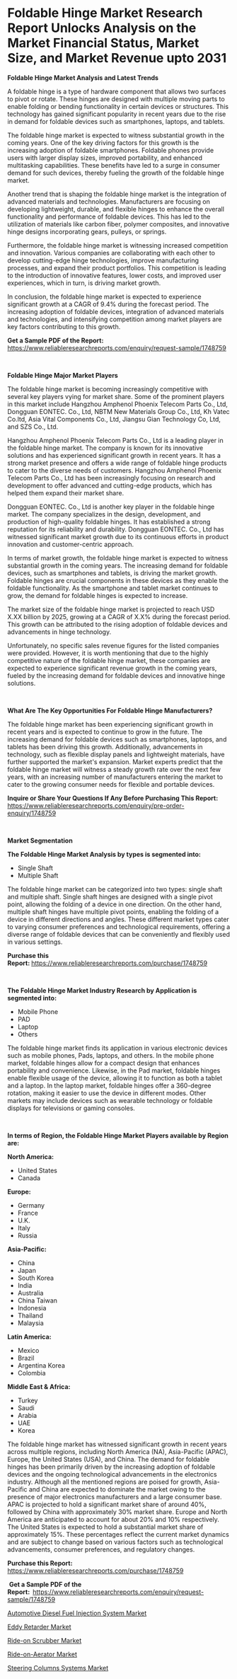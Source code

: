 <p><h1>Foldable Hinge Market Research Report Unlocks Analysis on the Market Financial Status, Market Size, and Market Revenue upto 2031</h1></p><p><strong>Foldable Hinge Market Analysis and Latest Trends</strong></p>
<p><p>A foldable hinge is a type of hardware component that allows two surfaces to pivot or rotate. These hinges are designed with multiple moving parts to enable folding or bending functionality in certain devices or structures. This technology has gained significant popularity in recent years due to the rise in demand for foldable devices such as smartphones, laptops, and tablets.</p><p>The foldable hinge market is expected to witness substantial growth in the coming years. One of the key driving factors for this growth is the increasing adoption of foldable smartphones. Foldable phones provide users with larger display sizes, improved portability, and enhanced multitasking capabilities. These benefits have led to a surge in consumer demand for such devices, thereby fueling the growth of the foldable hinge market.</p><p>Another trend that is shaping the foldable hinge market is the integration of advanced materials and technologies. Manufacturers are focusing on developing lightweight, durable, and flexible hinges to enhance the overall functionality and performance of foldable devices. This has led to the utilization of materials like carbon fiber, polymer composites, and innovative hinge designs incorporating gears, pulleys, or springs.</p><p>Furthermore, the foldable hinge market is witnessing increased competition and innovation. Various companies are collaborating with each other to develop cutting-edge hinge technologies, improve manufacturing processes, and expand their product portfolios. This competition is leading to the introduction of innovative features, lower costs, and improved user experiences, which in turn, is driving market growth.</p><p>In conclusion, the foldable hinge market is expected to experience significant growth at a CAGR of 9.4% during the forecast period. The increasing adoption of foldable devices, integration of advanced materials and technologies, and intensifying competition among market players are key factors contributing to this growth.</p></p>
<p><strong>Get a Sample PDF of the Report:&nbsp;</strong> <a href="https://www.reliableresearchreports.com/enquiry/request-sample/1748759">https://www.reliableresearchreports.com/enquiry/request-sample/1748759</a></p>
<p>&nbsp;</p>
<p><strong>Foldable Hinge Major Market Players</strong></p>
<p><p>The foldable hinge market is becoming increasingly competitive with several key players vying for market share. Some of the prominent players in this market include Hangzhou Amphenol Phoenix Telecom Parts Co., Ltd, Dongguan EONTEC. Co., Ltd, NBTM New Materials Group Co., Ltd, Kh Vatec Co.ltd, Asia Vital Components Co., Ltd, Jiangsu Gian Technology Co, Ltd, and SZS Co., Ltd.</p><p>Hangzhou Amphenol Phoenix Telecom Parts Co., Ltd is a leading player in the foldable hinge market. The company is known for its innovative solutions and has experienced significant growth in recent years. It has a strong market presence and offers a wide range of foldable hinge products to cater to the diverse needs of customers. Hangzhou Amphenol Phoenix Telecom Parts Co., Ltd has been increasingly focusing on research and development to offer advanced and cutting-edge products, which has helped them expand their market share.</p><p>Dongguan EONTEC. Co., Ltd is another key player in the foldable hinge market. The company specializes in the design, development, and production of high-quality foldable hinges. It has established a strong reputation for its reliability and durability. Dongguan EONTEC. Co., Ltd has witnessed significant market growth due to its continuous efforts in product innovation and customer-centric approach.</p><p>In terms of market growth, the foldable hinge market is expected to witness substantial growth in the coming years. The increasing demand for foldable devices, such as smartphones and tablets, is driving the market growth. Foldable hinges are crucial components in these devices as they enable the foldable functionality. As the smartphone and tablet market continues to grow, the demand for foldable hinges is expected to increase.</p><p>The market size of the foldable hinge market is projected to reach USD X.XX billion by 2025, growing at a CAGR of X.X% during the forecast period. This growth can be attributed to the rising adoption of foldable devices and advancements in hinge technology.</p><p>Unfortunately, no specific sales revenue figures for the listed companies were provided. However, it is worth mentioning that due to the highly competitive nature of the foldable hinge market, these companies are expected to experience significant revenue growth in the coming years, fueled by the increasing demand for foldable devices and innovative hinge solutions.</p></p>
<p>&nbsp;</p>
<p><strong>What Are The Key Opportunities For Foldable Hinge Manufacturers?</strong></p>
<p><p>The foldable hinge market has been experiencing significant growth in recent years and is expected to continue to grow in the future. The increasing demand for foldable devices such as smartphones, laptops, and tablets has been driving this growth. Additionally, advancements in technology, such as flexible display panels and lightweight materials, have further supported the market's expansion. Market experts predict that the foldable hinge market will witness a steady growth rate over the next few years, with an increasing number of manufacturers entering the market to cater to the growing consumer needs for flexible and portable devices.</p></p>
<p><strong>Inquire or Share Your Questions If Any Before Purchasing This Report:</strong> <a href="https://www.reliableresearchreports.com/enquiry/pre-order-enquiry/1748759">https://www.reliableresearchreports.com/enquiry/pre-order-enquiry/1748759</a></p>
<p>&nbsp;</p>
<p><strong>Market Segmentation</strong></p>
<p><strong>The Foldable Hinge Market Analysis by types is segmented into:</strong></p>
<p><ul><li>Single Shaft</li><li>Multiple Shaft</li></ul></p>
<p><p>The foldable hinge market can be categorized into two types: single shaft and multiple shaft. Single shaft hinges are designed with a single pivot point, allowing the folding of a device in one direction. On the other hand, multiple shaft hinges have multiple pivot points, enabling the folding of a device in different directions and angles. These different market types cater to varying consumer preferences and technological requirements, offering a diverse range of foldable devices that can be conveniently and flexibly used in various settings.</p></p>
<p><strong>Purchase this Report:&nbsp;</strong><a href="https://www.reliableresearchreports.com/purchase/1748759">https://www.reliableresearchreports.com/purchase/1748759</a></p>
<p>&nbsp;</p>
<p><strong>The Foldable Hinge Market Industry Research by Application is segmented into:</strong></p>
<p><ul><li>Mobile Phone</li><li>PAD</li><li>Laptop</li><li>Others</li></ul></p>
<p><p>The foldable hinge market finds its application in various electronic devices such as mobile phones, Pads, laptops, and others. In the mobile phone market, foldable hinges allow for a compact design that enhances portability and convenience. Likewise, in the Pad market, foldable hinges enable flexible usage of the device, allowing it to function as both a tablet and a laptop. In the laptop market, foldable hinges offer a 360-degree rotation, making it easier to use the device in different modes. Other markets may include devices such as wearable technology or foldable displays for televisions or gaming consoles.</p></p>
<p>&nbsp;</p>
<p><strong>In terms of Region, the Foldable Hinge Market Players available by Region are:</strong></p>
<p>
    <p> <strong> North America: </strong>
        <ul>
            <li>United States</li>
            <li>Canada</li>
        </ul>
        </p> 
    <p> <strong> Europe: </strong>
        <ul>
            <li>Germany</li>
            <li>France</li>
            <li>U.K.</li>
            <li>Italy</li>
            <li>Russia</li>
        </ul>
        </p> 
    <p> <strong> Asia-Pacific: </strong>
        <ul>
            <li>China</li>
            <li>Japan</li>
            <li>South Korea</li>
            <li>India</li>
            <li>Australia</li>
            <li>China Taiwan</li>
            <li>Indonesia</li>
            <li>Thailand</li>
            <li>Malaysia</li>
        </ul>
        </p> 
    <p> <strong> Latin America: </strong>
        <ul>
            <li>Mexico</li>
            <li>Brazil</li>
            <li>Argentina Korea</li>
            <li>Colombia</li>
        </ul>
        </p> 
    <p> <strong> Middle East & Africa: </strong>
        <ul>
            <li>Turkey</li>
            <li>Saudi</li>
            <li>Arabia</li>
            <li>UAE</li>
            <li>Korea</li>
        </ul>
    </p>
    </p>
<p><p>The foldable hinge market has witnessed significant growth in recent years across multiple regions, including North America (NA), Asia-Pacific (APAC), Europe, the United States (USA), and China. The demand for foldable hinges has been primarily driven by the increasing adoption of foldable devices and the ongoing technological advancements in the electronics industry. Although all the mentioned regions are poised for growth, Asia-Pacific and China are expected to dominate the market owing to the presence of major electronics manufacturers and a large consumer base. APAC is projected to hold a significant market share of around 40%, followed by China with approximately 30% market share. Europe and North America are anticipated to account for about 20% and 10% respectively. The United States is expected to hold a substantial market share of approximately 15%. These percentages reflect the current market dynamics and are subject to change based on various factors such as technological advancements, consumer preferences, and regulatory changes.</p></p>
<p><strong>Purchase this Report: </strong><a href="https://www.reliableresearchreports.com/purchase/1748759">https://www.reliableresearchreports.com/purchase/1748759</a></p>
<p>&nbsp;<strong>Get a Sample PDF of the Report:&nbsp;&nbsp;</strong><a href="https://www.reliableresearchreports.com/enquiry/request-sample/1748759">https://www.reliableresearchreports.com/enquiry/request-sample/1748759</a></p>
<p><strong></strong></p>
<p><p><a href="https://www.linkedin.com/pulse/automotive-diesel-fuel-injection-system-market-size-focuses-btp6e?trackingId=qXDL7kNuTqqsKI9POXl5WQ%3D%3D">Automotive Diesel Fuel Injection System Market</a></p><p><a href="https://medium.com/@jerrodhilll68/eddy-retarder-nbsp-market-focuses-on-market-share-size-and-projected-forecast-till-2031-08f986c71fb7">Eddy Retarder Market</a></p><p><a href="https://issuu.com/reportprime-2/docs/ride-on-scrubber-market-size-2030.pptx">Ride-on Scrubber Market</a></p><p><a href="https://issuu.com/reportprime-2/docs/ride-on-aerator-market-size-2030.pptx">Ride-on-Aerator Market</a></p><p><a href="https://www.linkedin.com/pulse/steering-columns-systems-market-size-focuses-dynamics-in-depth-hetle?trackingId=Uthh4UdDQrKmZ8RnsPzvoA%3D%3D">Steering Columns Systems Market</a></p></p>